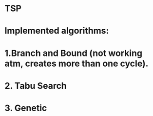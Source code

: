 # TSP
# Implemented algorithms:
# 1.Branch and Bound (not working atm, creates more than one cycle).
# 2. Tabu Search
# 3. Genetic

